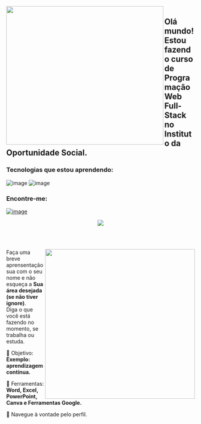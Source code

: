 <img align="left" src= "https://github.com/rhayssa-blum-web/rhayssa-blum-web/assets/146994169/aaf8d278-45cd-4412-bd82-a3b049fd939b" width="420px" height="370px">

## Olá mundo! Estou fazendo curso de Programação Web Full-Stack no Instituto da Oportunidade Social.

### Tecnologias que estou aprendendo:
![image](https://github.com/rhayssa-blum-web/rhayssa-blum-web/assets/146994169/ab0b987c-aeec-4dbc-a729-f693367830e3)
![image](https://github.com/rhayssa-blum-web/rhayssa-blum-web/assets/146994169/9b14bce0-03c5-416f-aaf4-2103ae072b56)

### Encontre-me: 
<a href=""> ![image](https://github.com/rhayssa-blum-web/rhayssa-blum-web/assets/146994169/19ac3f4e-14ee-461e-887b-12cc0e50bae3) </a>

<div align="center"> 

  
 <a href="https://github.com/MarquinCss/github-readme-stats"><img align="center" src="https://github-readme-stats.vercel.app/api/top-langs/?username=rhayssa-blum-web&layout=compact&theme=dark&hide_border=true" /></a> 





</img>

</div>

<br> <br>

<img src="https://raw.githubusercontent.com/MicaelliMedeiros/micaellimedeiros/master/image/computer-illustration.png" min-width="400px" max-width="400px" width="400px" align="right">

<p align="left"> 
  Faça uma breve aprensentação sua com o seu nome e não esqueça a <strong>Sua área desejada (se não tiver ignore)</strong>. <br>
  Diga o que você está fazendo no momento, se trabalha ou estuda.
</p>

<p align="left">
 
  🦄 Objetivo: **Exemplo: aprendizagem contínua.**
</p>

<p align="left">
</p>

  💼 Ferramentas:  **Word, Excel, PowerPoint, Canva e Ferramentas Google.**


<p align="left">
  💌 Navegue à vontade pelo perfil.
</p>

</img>


   

